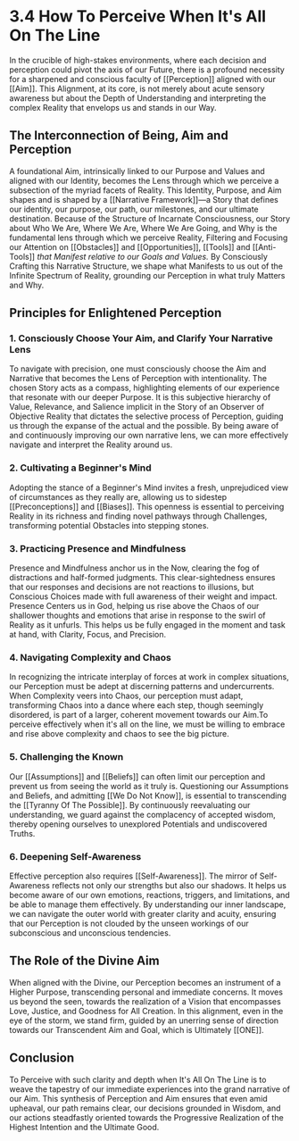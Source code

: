 # 3.4 How To Perceive When It's All On The Line

In the crucible of high-stakes environments, where each decision and perception could pivot the axis of our Future, there is a profound necessity for a sharpened and conscious faculty of [[Perception]] aligned with our [[Aim]]. This Alignment, at its core, is not merely about acute sensory awareness but about the Depth of Understanding and interpreting the complex Reality that envelops us and stands in our Way. 

## The Interconnection of Being, Aim and Perception

A foundational Aim, intrinsically linked to our Purpose and Values and aligned with our Identity, becomes the Lens through which we perceive a subsection of the myriad facets of Reality. This Identity, Purpose, and Aim shapes and is shaped by a [[Narrative Framework]]—a Story that defines our identity, our purpose, our path, our milestones, and our ultimate destination. Because of the Structure of Incarnate Consciousness, our Story about Who We Are, Where We Are, Where We Are Going, and Why is the fundamental lens through which we perceive Reality, Filtering and Focusing our Attention on [[Obstacles]] and [[Opportunities]], [[Tools]] and [[Anti-Tools]] *that Manifest relative to our Goals and Values.* By Consciously Crafting this Narrative Structure, we shape what Manifests to us out of the Infinite Spectrum of Reality, grounding our Perception in what truly Matters and Why. 

## Principles for Enlightened Perception

### 1. Consciously Choose Your Aim, and Clarify Your Narrative Lens

To navigate with precision, one must consciously choose the Aim and Narrative that becomes the Lens of Perception with intentionality. The chosen Story acts as a compass, highlighting elements of our experience that resonate with our deeper Purpose. It is this subjective hierarchy of Value, Relevance, and Salience implicit in the Story of an Observer of Objective Reality that dictates the selective process of Perception, guiding us through the expanse of the actual and the possible. By being aware of and continuously improving our own narrative lens, we can more effectively navigate and interpret the Reality around us.

### 2. Cultivating a Beginner's Mind

Adopting the stance of a Beginner's Mind invites a fresh, unprejudiced view of circumstances as they really are, allowing us to sidestep [[Preconceptions]] and [[Biases]]. This openness is essential to perceiving Reality in its richness and finding novel pathways through Challenges, transforming potential Obstacles into stepping stones.

### 3. Practicing Presence and Mindfulness

Presence and Mindfulness anchor us in the Now, clearing the fog of distractions and half-formed judgments. This clear-sightedness ensures that our responses and decisions are not reactions to illusions, but Conscious Choices made with full awareness of their weight and impact. Presence Centers us in God, helping us rise above the Chaos of our shallower thoughts and emotions that arise in response to the swirl of Reality as it unfurls. This helps us be fully engaged in the moment and task at hand, with Clarity, Focus, and Precision. 

### 4. Navigating Complexity and Chaos

In recognizing the intricate interplay of forces at work in complex situations, our Perception must be adept at discerning patterns and undercurrents. When Complexity veers into Chaos, our perception must adapt, transforming Chaos into a dance where each step, though seemingly disordered, is part of a larger, coherent movement towards our Aim.To perceive effectively when it's all on the line, we must be willing to embrace and rise above complexity and chaos to see the big picture. 

### 5. Challenging the Known

Our [[Assumptions]] and [[Beliefs]] can often limit our perception and prevent us from seeing the world as it truly is. Questioning our Assumptions and Beliefs, and admitting [[We Do Not Know]], is essential to transcending the [[Tyranny Of The Possible]]. By continuously reevaluating our understanding, we guard against the complacency of accepted wisdom, thereby opening ourselves to unexplored Potentials and undiscovered Truths. 

### 6. Deepening Self-Awareness

Effective perception also requires [[Self-Awareness]]. The mirror of Self-Awareness reflects not only our strengths but also our shadows. It helps us become aware of our own emotions, reactions, triggers, and limitations, and be able to manage them effectively. By understanding our inner landscape, we can navigate the outer world with greater clarity and acuity, ensuring that our Perception is not clouded by the unseen workings of our subconscious and unconscious tendencies.

## The Role of the Divine Aim

When aligned with the Divine, our Perception becomes an instrument of a Higher Purpose, transcending personal and immediate concerns. It moves us beyond the seen, towards the realization of a Vision that encompasses Love, Justice, and Goodness for All Creation. In this alignment, even in the eye of the storm, we stand firm, guided by an unerring sense of direction towards our Transcendent Aim and Goal, which is Ultimately [[ONE]]. 

## Conclusion

To Perceive with such clarity and depth when It's All On The Line is to weave the tapestry of our immediate experiences into the grand narrative of our Aim. This synthesis of Perception and Aim ensures that even amid upheaval, our path remains clear, our decisions grounded in Wisdom, and our actions steadfastly oriented towards the Progressive Realization of the Highest Intention and the Ultimate Good.